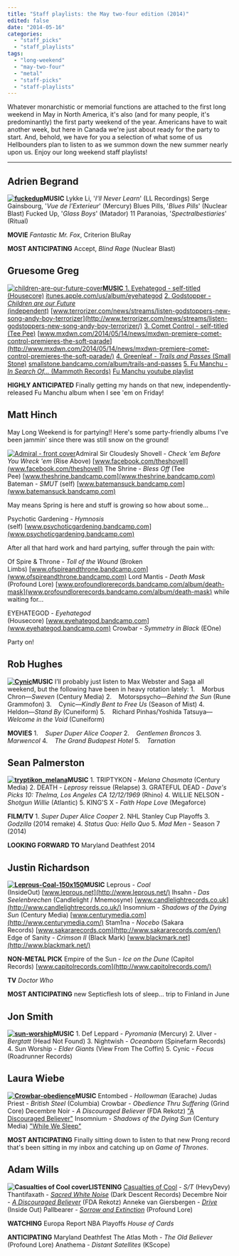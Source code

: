 ```yaml
---
title: "Staff playlists: the May two-four edition (2014)"
edited: false
date: "2014-05-16"
categories:
  - "staff_picks"
  - "staff_playlists"
tags:
  - "long-weekend"
  - "may-two-four"
  - "metal"
  - "staff-picks"
  - "staff-playlists"
---
```


Whatever monarchistic or memorial functions are attached to the first long weekend in May in North America, it's also (and for many people, it's predominantly) the first party weekend of the year. Americans have to wait another week, but here in Canada we're just about ready for the party to start. And, behold, we have for you a selection of what some of us Hellbounders plan to listen to as we summon down the new summer nearly upon us. Enjoy our long weekend staff playlists!

* * *

## Adrien Begrand

**[![fuckedup](https://hellbound.ca/wp-content/uploads/2014/05/fuckedup-150x150.jpg)](https://hellbound.ca/wp-content/uploads/2014/05/fuckedup.jpg)MUSIC** Lykke Li, '_I'll Never Learn_' (LL Recordings) Serge Gainsbourg, '_Vue de l'Exterieur_' (Mercury) Blues Pills, '_Blues Pills_' (Nuclear Blast) Fucked Up, '_Glass Boys_' (Matador) 11 Paranoias, '_Spectralbestiaries_' (Ritual)

**MOVIE** _Fantastic Mr. Fox_, Criterion BluRay

**MOST ANTICIPATING** Accept, _Blind Rage_ (Nuclear Blast)

## Gruesome Greg

[![children-are-our-future-cover](https://hellbound.ca/wp-content/uploads/2014/05/children-are-our-future-cover-150x150.jpg)**MUSIC** 1. Eyehategod - self-titled (Housecore)](https://hellbound.ca/wp-content/uploads/2014/05/children-are-our-future-cover.jpg) [itunes.apple.com/us/album/eyehategod](https://itunes.apple.com/us/album/eyehategod/id860370729?ls=1) [2. Godstopper - _Children are our Future_ (independent)](https://hellbound.ca/wp-content/uploads/2014/05/children-are-our-future-cover.jpg) [www.terrorizer.com/news/streams/listen-godstoppers-new-song-andy-boy-terrorizer](http://www.terrorizer.com/news/streams/listen-godstoppers-new-song-andy-boy-terrorizer/) [3. Comet Control - self-titled (Tee Pee)](https://hellbound.ca/wp-content/uploads/2014/05/children-are-our-future-cover.jpg) [www.mxdwn.com/2014/05/14/news/mxdwn-premiere-comet-control-premieres-the-soft-parade](http://www.mxdwn.com/2014/05/14/news/mxdwn-premiere-comet-control-premieres-the-soft-parade/) [4. Greenleaf - _Trails and Passes_ (Small Stone)](https://hellbound.ca/wp-content/uploads/2014/05/children-are-our-future-cover.jpg) [smallstone.bandcamp.com/album/trails-and-passes](http://smallstone.bandcamp.com/album/trails-and-passes) [5. Fu Manchu - _In Search Of..._ (Mammoth Records)](https://hellbound.ca/wp-content/uploads/2014/05/children-are-our-future-cover.jpg) [Fu Manchu youtube playlist](https://www.youtube.com/playlist?list=PLIQ0obyZ8nfC1ibff3ypTjEj_Q13er4eC)

**HIGHLY ANTICIPATED** Finally getting my hands on that new, independently-released Fu Manchu album when I see 'em on Friday!

## Matt Hinch

May Long Weekend is for partying!! Here's some party-friendly albums I've been jammin' since there was still snow on the ground!

[![Admiral - front cover](https://hellbound.ca/wp-content/uploads/2014/05/Admiral-front-cover-150x150.jpg)](https://hellbound.ca/wp-content/uploads/2014/05/Admiral-front-cover-e1400258691655.jpg)Admiral Sir Cloudesly Shovell - _Check 'em Before You Wreck 'em_ (Rise Above) [www.facebook.com/theshovell](www.facebook.com/theshovell) The Shrine - _Bless Off_ (Tee Pee) [www.theshrine.bandcamp.com](www.theshrine.bandcamp.com) Bateman - _SMUT_ (self) [www.batemansuck.bandcamp.com](www.batemansuck.bandcamp.com)

May means Spring is here and stuff is growing so how about some...

Psychotic Gardening - _Hymnosis_ (self) [www.psychoticgardening.bandcamp.com](www.psychoticgardening.bandcamp.com)

After all that hard work and hard partying, suffer through the pain with:

Of Spire & Throne - _Toll of the Wound_ (Broken Limbs) [www.ofspireandthrone.bandcamp.com](www.ofspireandthrone.bandcamp.com) Lord Mantis - _Death Mask_ (Profound Lore) [www.profoundlorerecords.bandcamp.com/album/death-mask](www.profoundlorerecords.bandcamp.com/album/death-mask) while waiting for...

EYEHATEGOD - _Eyehategod_ (Housecore) [www.eyehategod.bandcamp.com](www.eyehategod.bandcamp.com) Crowbar - _Symmetry in Black_ (EOne)

Party on!

## Rob Hughes

**[![Cynic](https://hellbound.ca/wp-content/uploads/2014/05/Cynic-150x150.jpg)](https://hellbound.ca/wp-content/uploads/2014/05/Cynic.jpg)MUSIC** I’ll probably just listen to Max Webster and Saga all weekend, but the following have been in heavy rotation lately: 1.    Morbus Chron—_Sweven_ (Century Media) 2.    Motorspsycho—_Behind the Sun_ (Rune Grammofon) 3.    Cynic—_Kindly Bent to Free Us_ (Season of Mist) 4.    Heldon—_Stand By_ (Cuneiform) 5.    Richard Pinhas/Yoshida Tatsuya—_Welcome in the Void_ (Cuneiform)

**MOVIES** 1.    _Super Duper Alice Cooper_ 2.    _Gentlemen Broncos_ 3.    _Marwencol_ 4.    _The Grand Budapest Hotel_ 5.    _Tarnation_

## Sean Palmerston

**[![tryptikon_melana](https://hellbound.ca/wp-content/uploads/2014/05/tryptikon_melana-150x150.jpg)](https://hellbound.ca/wp-content/uploads/2014/05/tryptikon_melana.jpg)MUSIC** 1. TRIPTYKON - _Melana Chasmata_ (Century Media) 2. DEATH - _Leprosy_ reissue (Relapse) 3. GRATEFUL DEAD - _Dave's Picks 10: Thelma, Los Angeles CA 12/12/1969_ (Rhino) 4. WILLIE NELSON - _Shotgun Willie_ (Atlantic) 5. KING'S X - _Faith Hope Love_ (Megaforce)

**FILM/TV** 1. _Super Duper Alice Cooper_ 2. NHL Stanley Cup Playoffs 3. _Godzilla_ (2014 remake) 4. _Status Quo: Hello Quo_ 5. _Mad Men_ - Season 7 (2014)

**LOOKING FORWARD TO** Maryland Deathfest 2014

## Justin Richardson

**[![Leprous-Coal-150x150](https://hellbound.ca/wp-content/uploads/2014/05/Leprous-Coal-150x150.jpg)](https://hellbound.ca/wp-content/uploads/2014/05/Leprous-Coal-150x150.jpg)MUSIC** Leprous - _Coal_ (InsideOut) [www.leprous.net](http://www.leprous.net/) Ihsahn - _Das Seelenbrechen_ (Candlelight / Mnemosyne) [www.candlelightrecords.co.uk](http://www.candlelightrecords.co.uk/) Insomnium - _Shadows of the Dying Sun_ (Century Media) [www.centurymedia.com](http://www.centurymedia.com/) Stam1na - _Nocebo_ (Sakara Records) [www.sakararecords.com](http://www.sakararecords.com/en/) Edge of Sanity - _Crimson II_ (Black Mark) [www.blackmark.net](http://www.blackmark.net/)

**NON-METAL PICK** Empire of the Sun - _Ice on the Dune_ (Capitol Records) [www.capitolrecords.com](http://www.capitolrecords.com/)

**TV** _Doctor Who_

**MOST ANTICIPATING** new Septicflesh lots of sleep... trip to Finland in June

## Jon Smith

**[![sun-worship](https://hellbound.ca/wp-content/uploads/2014/05/sun-worship-150x150.jpg)](https://hellbound.ca/wp-content/uploads/2014/05/sun-worship.jpg)MUSIC** 1. Def Leppard - _Pyromania_ (Mercury) 2. Ulver - _Bergtatt_ (Head Not Found) 3. Nightwish - _Oceanborn_ (Spinefarm Records) 4. Sun Worship - _Elder Giants_ (View From The Coffin) 5. Cynic - _Focus_ (Roadrunner Records)

## Laura Wiebe

**[![Crowbar-obedience](https://hellbound.ca/wp-content/uploads/2014/05/Crowbar-obedience-150x150.jpg)](https://hellbound.ca/wp-content/uploads/2014/05/Crowbar-obedience.jpg)MUSIC** Entombed - _Hollowman_ (Earache) Judas Priest - _British Steel_ (Columbia) Crowbar - _Obedience Thru Suffering_ (Grind Core) Decembre Noir - _A Discouraged Believer_ (FDA Rekotz) ["A Discouraged Believer"](http://youtu.be/7TiajRgO-DE) Insomnium - _Shadows of the Dying Sun_ (Century Media) ["While We Sleep"](http://youtu.be/vBZ5SLJmfdw)

**MOST ANTICIPATING** Finally sitting down to listen to that new Prong record that's been sitting in my inbox and catching up on _Game of Thrones_.

## Adam Wills

**![Casualties of Cool cover](https://hellbound.ca/wp-content/uploads/2014/05/Casualties_of_Cool-150x150.jpg)LISTENING** [Casualties of Cool](http://casualtiesofcool.com/) - _S/T_ (HevyDevy) Thantifaxath - _[Sacred White Noise](http://darkdescentrecords.bandcamp.com/album/sacred-white-noise)_ (Dark Descent Records) Decembre Noir - _[A Discouraged Believer](https://soundcloud.com/excretakano/decembre-noir-escape-to-the-sun)_ (FDA Rekotz) Anneke van Giersbergen - _[Drive](https://soundcloud.com/officialinsideoutmusic/04-drive?in=officialinsideoutmusic/sets/anneke-van-giersbergen-1)_ (Inside Out) Pallbearer - _[Sorrow and Extinction](http://pallbearer.bandcamp.com/album/sorrow-and-extinction)_ (Profound Lore)

**WATCHING** Europa Report NBA Playoffs _House of Cards_

**ANTICIPATING** Maryland Deathfest The Atlas Moth - _The Old Believer_ (Profound Lore) Anathema - _Distant Satellites_ (KScope)
